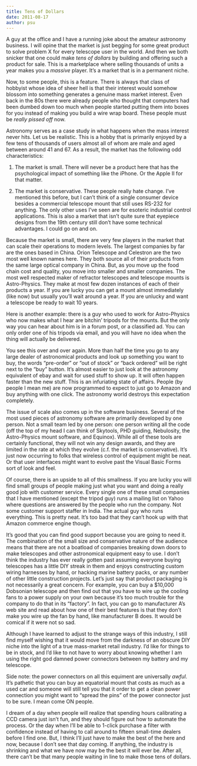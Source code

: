 ```yaml
---
title: Tens of Dollars
date: 2011-08-17
author: psu
---
```


A guy at the office and I have a running joke about the amateur astronomy business. I will opine that the market is just begging for some great product to solve problem X for every telescope user in the world. And then we both snicker that one could make <em>tens of dollars</em> by building and offering such a product for sale. This is a marketplace where selling thousands of units a year makes you a <em>massive</em> player.  It&#8217;s a market that is in a permanent niche.


Now, to some people, this is a feature. There is always that class of hobbyist whose idea of sheer hell is that their interest would somehow blossom into something generates a genuine mass market interest. Even back in the 80s there were already people who thought that computers had been dumbed down too much when people started putting them into boxes for you instead of making you build a wire wrap board. These people must be <em>really pissed off</em> now.

Astronomy serves as a case study in what happens when the mass interest never hits. Let us be realistic. This is a hobby that is primarily enjoyed by a few tens of thousands of users almost all of whom are male and aged between around 41 and 67. As a result, the market has the following odd characteristics:

1. The market is small. There will never be a product here that has the psychological impact of something like the iPhone. Or the Apple II for that matter. 

2. The market is conservative. These people really hate change. I&#8217;ve mentioned this before, but I can&#8217;t think of a single consumer device besides a commercial telescope mount that still uses RS-232 for anything. The only other uses I&#8217;ve seen are for esoteric industrial control applications. This is also a market that isn&#8217;t quite sure that eyepiece designs from the 19th century still don&#8217;t have some technical advantages. I could go on and on.

Because the market is small, there are very few players in the market that can scale their operations to modern levels. The largest companies by far are the ones based in China. Orion Telescope and Celestron are the two most well known names here. They both source all of their products from the same large optical company in China. But, as you move up the food chain cost and quality, you move into smaller and smaller companies. The most well respected maker of refractor telescopes and telescope mounts is Astro-Physics. They make at most few dozen instances of each of their products a year. If you are lucky you can get a mount almost immediately (like now) but usually you&#8217;ll wait around a year. If you are unlucky and want a telescope be ready to wait 10 years.

Here is another example: there is a guy who used to work for Astro-Physics who now makes what I hear are bitchin&#8217; tripods for the mounts. But the only way you can hear about him is in a forum post, or a classified ad. You can only order one of his tripods via email, and you will have no idea when the thing will actually be delivered.

You see this over and over again. More than half the time you go to any large dealer of astronomical products and look up something you want to buy, the words &#8220;pre-order&#8221; or &#8220;out of stock&#8221; or &#8220;back ordered&#8221; will be right next to the &#8220;buy&#8221; button. It&#8217;s almost easier to just look at the astronomy equivalent of ebay and wait for used stuff to show up. It will often happen faster than the new stuff. This is an infuriating state of affairs. People (by people I mean me) are now programmed to expect to just go to Amazon and buy anything with one click. The astronomy world destroys this expectation completely.

The issue of scale also comes up in the software business. Several of the most used pieces of astronomy software are primarily developed by one person. Not a small team led by one person: one person writing all the code (off the top of my head I can think of Skytools, PHD guiding, Nebulosity, the Astro-Physics mount software, and Equinox). While all of these tools are certainly functional, they will not win any design awards, and they are limited in the rate at which they evolve (c.f. the market is conservative). It&#8217;s just now occurring to folks that wireless control of equipment might be neat. Or that user interfaces might want to evolve past the Visual Basic Forms sort of look and feel.

Of course, there is an upside to all of this smallness. If you are lucky you will find small groups of people making just what you want and doing a really good job with customer service. Every single one of these small companies that I have mentioned (except the tripod guy) runs a mailing list on Yahoo where questions are answered by the people who run the company. Not some customer support staffer in India. The actual guy who runs everything. This is pretty neat. It&#8217;s too bad that they can&#8217;t hook up with that Amazon commerce engine though.

It&#8217;s good that you can find good support because you are going to need it. The combination of the small size and conservative nature of the audience means that there are not a boatload of companies breaking down doors to make telescopes and other astronomical equipment easy to use. I don&#8217;t think the industry has ever really gotten past assuming everyone buying telescopes has a little DIY streak in them and enjoys constructing custom wiring harnesses by hand, or hacking marine battery packs, or any number of other little construction projects.  Let&#8217;s just say that product packaging is not necessarily a great concern. For example, you can buy a $10,000 Dobsonian telescope and then find out that you have to wire up the cooling fans to a power supply on your own because it&#8217;s too much trouble for the company to do that in its &#8220;factory&#8221;. In fact, you can go to manufacturer A&#8217;s web site and read about how one of their best features is that they don&#8217;t make you wire up the fan by hand, like manufacturer B does. It would be comical if it were not so sad.

Although I have learned to adjust to the strange ways of this industry, I still find myself wishing that it would move from the darkness of an obscure DIY niche into the light of a true mass-market retail industry. I&#8217;d like for things to be in stock, and I&#8217;d like to not have to worry about knowing whether I am using the right god damned power connectors between my battery and my telescope.

Side note: the power connectors on all this equiment are universally <em>awful</em>. It&#8217;s pathetic that you can buy an equatorial mount that costs as much as a used car and someone will still tell you that it order to get a clean power connection you might want to &#8220;spread the pins&#8221; of the power connector just to be sure. I mean come ON people.

I dream of a day when people will realize that spending hours calibrating a CCD camera just isn&#8217;t fun, and they should figure out how to automate the process. Or the day when I&#8217;ll be able to 1-click purchase a filter with confidence instead of having to call around to fifteen small-time dealers before I find one. But, I think I&#8217;ll just have to make the best of the here and now, because I don&#8217;t see that day coming. If anything, the industry is shrinking and what we have now may be the best it will ever be. After all, there can&#8217;t be that many people waiting in line to make those tens of dollars.
